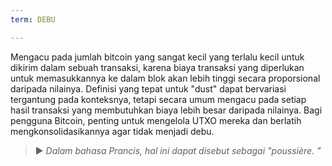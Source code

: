 ```yaml
---
term: DEBU

---
```

Mengacu pada jumlah bitcoin yang sangat kecil yang terlalu kecil untuk dikirim dalam sebuah transaksi, karena biaya transaksi yang diperlukan untuk memasukkannya ke dalam blok akan lebih tinggi secara proporsional daripada nilainya. Definisi yang tepat untuk "dust" dapat bervariasi tergantung pada konteksnya, tetapi secara umum mengacu pada setiap hasil transaksi yang membutuhkan biaya lebih besar daripada nilainya. Bagi pengguna Bitcoin, penting untuk mengelola UTXO mereka dan berlatih mengkonsolidasikannya agar tidak menjadi debu.

> ► *Dalam bahasa Prancis, hal ini dapat disebut sebagai "poussière. "*